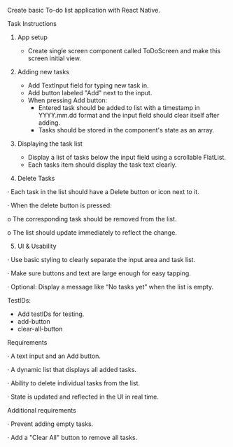 Create basic To-do list application with React Native.

Task Instructions

1. App setup
   - Create single screen component called ToDoScreen and make this screen initial view.

2. Adding new tasks
   - Add TextInput field for typing new task in.
   - Add button labeled "Add" next to the input.
   - When pressing Add button:
       -  Entered task should be added to list with a timestamp in YYYY.mm.dd format and
          the input field should clear itself after adding.
       -  Tasks should be stored in the component's state as an array.

4. Displaying the task list
     - Display a list of tasks below the input field using a scrollable FlatList.
     - Each tasks item should display the task text clearly.
    
4. Delete Tasks

· Each task in the list should have a Delete button or icon next to it.

· When the delete button is pressed:

o The corresponding task should be removed from the list.

o The list should update immediately to reflect the change.


5. UI & Usability

· Use basic styling to clearly separate the input area and task list.

· Make sure buttons and text are large enough for easy tapping.

· Optional: Display a message like “No tasks yet” when the list is empty.


TestIDs:

-   Add testIDs for testing.
   -   add-button
   -   clear-all-button      


Requirements

· A text input and an Add button.

· A dynamic list that displays all added tasks.

· Ability to delete individual tasks from the list.

· State is updated and reflected in the UI in real time.


Additional requirements

· Prevent adding empty tasks.

· Add a "Clear All" button to remove all tasks.
